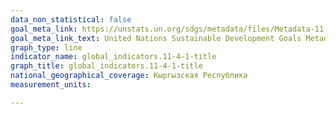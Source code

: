 ```yaml
---
data_non_statistical: false
goal_meta_link: https://unstats.un.org/sdgs/metadata/files/Metadata-11-05-02.pdf
goal_meta_link_text: United Nations Sustainable Development Goals Metadata (pdf 2066kB)
graph_type: line
indicator_name: global_indicators.11-4-1-title
graph_title: global_indicators.11-4-1-title
national_geographical_coverage: Кыргызская Республика
measurement_units: 

---
```

